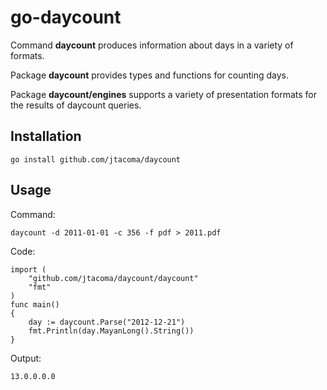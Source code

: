 go-daycount
===========

Command **daycount** produces information about days in a variety of formats.

Package **daycount** provides types and functions for counting days.

Package **daycount/engines** supports a variety of presentation formats for the results of daycount queries.

Installation
------------

    go install github.com/jtacoma/daycount

Usage
-----

Command:

    daycount -d 2011-01-01 -c 356 -f pdf > 2011.pdf

Code:

    import (
        "github.com/jtacoma/daycount/daycount"
        "fmt"
    )
    func main()
    {
        day := daycount.Parse("2012-12-21")
        fmt.Println(day.MayanLong().String())
    }

Output:

    13.0.0.0.0

